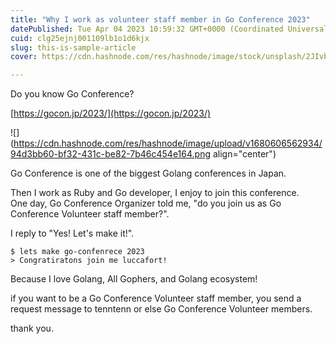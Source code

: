 ```yaml
---
title: "Why I work as volunteer staff member in Go Conference 2023"
datePublished: Tue Apr 04 2023 10:59:32 GMT+0000 (Coordinated Universal Time)
cuid: clg25ejnj001109lb1o1d6kjx
slug: this-is-sample-article
cover: https://cdn.hashnode.com/res/hashnode/image/stock/unsplash/2JIvboGLeho/upload/5ef3616c51085b61239783baab0b85c8.jpeg

---
```


Do you know Go Conference?

[https://gocon.jp/2023/](https://gocon.jp/2023/)

![](https://cdn.hashnode.com/res/hashnode/image/upload/v1680606562934/94d3bb60-bf32-431c-be82-7b46c454e164.png align="center")

Go Conference is one of the biggest Golang conferences in Japan.

Then I work as Ruby and Go developer, I enjoy to join this conference.  
One day, Go Conference Organizer told me, "do you join us as Go Conference Volunteer staff member?".

I reply to "Yes! Let's make it!".

```plaintext
$ lets make go-confenrece 2023
> Congratiratons join me luccafort!
```

Because I love Golang, All Gophers, and Golang ecosystem!

if you want to be a Go Conference Volunteer staff member, you send a request message to tenntenn or else Go Conference Volunteer members.

thank you.